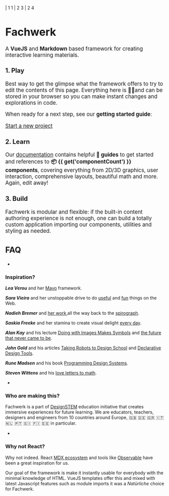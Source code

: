 | 1 1
| 2 3
| 2 4

<center>
  <f-scene>
    <f-rotation>
      <f-circle-pattern :r="0.5 - (get('r') / 2)">
        <f-circle-pattern :r="get('r')">
          <f-hexagon stroke="var(--purple)" />
        </f-circle-pattern>
      </f-circle-pattern>
    </f-rotation>
  </f-scene>
</center>

<big>

# Fachwerk

A **VueJS** and **Markdown** based framework for creating interactive learning materials.

<f-slider
	set="r"
  value="0.5"
  from="0"
  to="1"
/>

### 1. Play

Best way to get the glimpse what the framework offers to try to edit the contents of this page. Everything here is ✍🏾and can be stored in your browser so you can make instant changes and explorations in code.

When ready for a next step, see our **getting started guide**:

<a class="primary" href="./docs/#/start-a-new-project">Start a new project</a>

### 2. Learn

Our [documentation](./docs) contains helpful **🔮 guides** to get started and references to **📦 {{ get('componentCount') }} components**, covering everything from 2D/3D graphics, user interaction, comprehensive layouts, beautiful math and more. Again, edit away!

### 3. Build

Fachwerk is modular and flexible: if the built-in content authoring experience is not enough, one can build a totally custom application importing our components, utilities and styling as needed.

## FAQ

</big>

-

### Inspiration?

***Lea Verou*** and her [Mavo](https://www.smashingmagazine.com/2017/05/introducing-mavo/) framework.

***Sara Vieira*** and her unstoppable drive to do [useful](https://fiddly.netlify.com/) and [fun](https://makefrontendshitagain.party/) things on the Web.

***Nadieh Bremer*** and [her work ](https://www.visualcinnamon.com/) all the way back to the [spirograph](https://www.visualcinnamon.com/2016/01/animating-dashed-line-d3).

***Saskia Freeke*** and her stamina to create visual delight [every day](https://twitter.com/sasj_nl).

***Alan Kay*** and his lecture [Doing with Images Makes Symbols](https://www.youtube.com/watch?v=p2LZLYcu_JY) and [the future that never came to be](https://www.youtube.com/watch?v=8pTEmbeENF4).

***John Gold*** and his articles [Taking Robots to Design School](https://jon.gold/2016/05/robot-design-school) and [Declarative Design Tools](https://jon.gold/2016/06/declarative-design-tools/).

***Rune Madsen*** and his book [Programming Design Systems](https://programmingdesignsystems.com/).

***Steven Wittens*** and his [love letters to math](http://acko.net).

-

### Who are making this?

Fachwerk is a part of [DesignSTEM](https://designstem.github.io/homepage) education initiative that creates immersive experiences for future learning. We are educators, teachers, designers and engineers from 10 countries around Europe, 🇬🇧 🇩🇪 🇬🇷 🇮🇹 🇳🇱 🇵🇹 🇸🇮 🇫🇮 🇪🇪  in particular.

-

### Why not React?

Why not indeed. React [MDX ecosystem](https://github.com/mdx-js) and tools like [Observable](observablehq.com) have been a great inspiration for us.

Our goal of the framework is make it instantly usable for everybody with the minimal knowledge of HTML. VueJS templates offer this and mixed with latest Javascript features such as module imports it was a *Natürliche* choice for Fachwerk.
